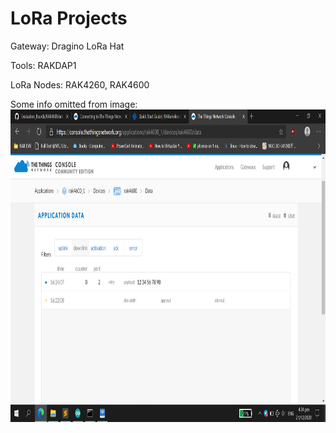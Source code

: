 # LoRa Projects

Gateway:
Dragino LoRa Hat

Tools:
RAKDAP1

LoRa Nodes:
RAK4260, RAK4600

Some info omitted from image: <br/>
<img src="https://github.com/LawZHRobin/Projects/raw/main/LoRa/LoRa.png" width="750" height="500"> <br/>
